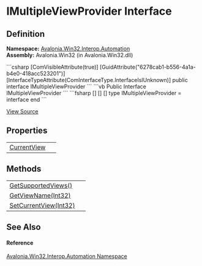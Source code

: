 # IMultipleViewProvider Interface




## Definition
**Namespace:** <a href="N_Avalonia_Win32_Interop_Automation">Avalonia.Win32.Interop.Automation</a>  
**Assembly:** Avalonia.Win32 (in Avalonia.Win32.dll)

<Tabs groupId="api-code-preview">
<TabItem value="csharp" label="C#">
```csharp
[ComVisibleAttribute(true)]
[GuidAttribute("6278cab1-b556-4a1a-b4e0-418acc523201")]
[InterfaceTypeAttribute(ComInterfaceType.InterfaceIsIUnknown)]
public interface IMultipleViewProvider
```
</TabItem>
<TabItem value="vb" label="VB">
```vb
<ComVisibleAttribute(true)>
<GuidAttribute("6278cab1-b556-4a1a-b4e0-418acc523201")>
<InterfaceTypeAttribute(ComInterfaceType.InterfaceIsIUnknown)>
Public Interface IMultipleViewProvider
```
</TabItem>
<TabItem value="fsharp" label="F#">
```fsharp
[<ComVisibleAttribute(true)>]
[<GuidAttribute("6278cab1-b556-4a1a-b4e0-418acc523201")>]
[<InterfaceTypeAttribute(ComInterfaceType.InterfaceIsIUnknown)>]
type IMultipleViewProvider = interface end
```
</TabItem>
</Tabs>



<a href="https://github.com/AvaloniaUI/Avalonia/tree/master/src/Windows/Avalonia.Win32/Interop/Automation/IMultipleViewProvider.cs" title="View the source code">View Source</a>



## Properties
<table>
<tr>
<td><a href="P_Avalonia_Win32_Interop_Automation_IMultipleViewProvider_CurrentView">CurrentView</a></td>
<td> </td>
</tr>
</table>

## Methods
<table>
<tr>
<td><a href="M_Avalonia_Win32_Interop_Automation_IMultipleViewProvider_GetSupportedViews">GetSupportedViews()</a></td>
<td> </td>
</tr>
<tr>
<td><a href="M_Avalonia_Win32_Interop_Automation_IMultipleViewProvider_GetViewName">GetViewName(Int32)</a></td>
<td> </td>
</tr>
<tr>
<td><a href="M_Avalonia_Win32_Interop_Automation_IMultipleViewProvider_SetCurrentView">SetCurrentView(Int32)</a></td>
<td> </td>
</tr>
</table>

## See Also


#### Reference
<a href="N_Avalonia_Win32_Interop_Automation">Avalonia.Win32.Interop.Automation Namespace</a>  


